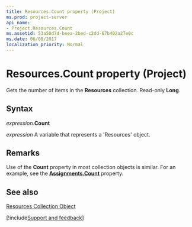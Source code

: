 ```yaml
---
title: Resources.Count property (Project)
ms.prod: project-server
api_name:
- Project.Resources.Count
ms.assetid: 53a50d7d-beea-2bed-c2dd-67b402a27e0c
ms.date: 06/08/2017
localization_priority: Normal
---
```



# Resources.Count property (Project)

Gets the number of items in the  **Resources** collection. Read-only **Long**.


## Syntax

_expression_.**Count**

_expression_ A variable that represents a 'Resources' object.


## Remarks

Use of the  **Count** property in most collection objects is similar. For an example, see the **[Assignments.Count](Project.Assignments.Count.md)** property.


## See also


[Resources Collection Object](Project.resources(object).md)

[!include[Support and feedback](~/includes/feedback-boilerplate.md)]
